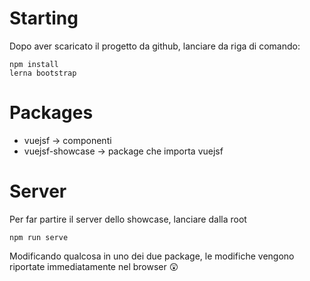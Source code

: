 # Starting

Dopo aver scaricato il progetto da github, lanciare da riga di comando:

```
npm install
lerna bootstrap
```

# Packages

- vuejsf -> componenti
- vuejsf-showcase -> package che importa vuejsf

# Server

Per far partire il server dello showcase, lanciare dalla root

```
npm run serve
```

Modificando qualcosa in uno dei due package, le modifiche vengono riportate immediatamente nel browser :astonished:
